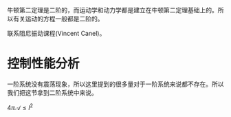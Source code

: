 牛顿第二定理是二阶的，而运动学和动力学都是建立在牛顿第二定理基础上的。所以有关运动的方程一般都是二阶的。

联系阻尼振动课程(Vincent Canel)。

# 控制性能分析
一阶系统没有震荡现象，所以这里提到的很多量对于一阶系统来说都不存在。所以我们把这节拿到二阶系统中来说。

$4 \pi \mathcal{A} \le l^{2}$